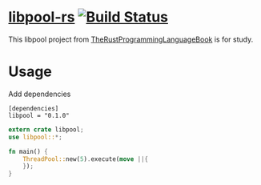 # [libpool-rs](https://github.com/zTgx/libpool-rs.git)  [![Build Status](https://travis-ci.org/zTgx/libpool-rs.svg?branch=master)](https://travis-ci.org/zTgx/libpool-rs)
This libpool project from [TheRustProgrammingLanguageBook](https://doc.rust-lang.org/stable/book/ch20-03-graceful-shutdown-and-cleanup.html) is for study.

# Usage
Add dependencies
```
[dependencies]
libpool = "0.1.0"
```

```rust
extern crate libpool;
use libpool::*;

fn main() {
    ThreadPool::new(5).execute(move ||{
    });
}
```
